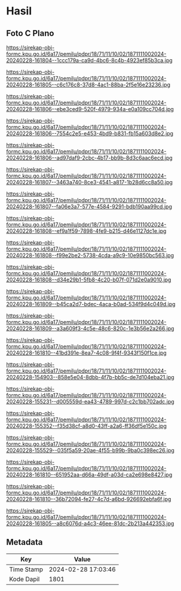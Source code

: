 # Hasil

## Foto C Plano

https://sirekap-obj-formc.kpu.go.id/6a17/pemilu/pdpr/18/71/11/10/02/1871111002024-20240228-161804--1ccc179a-ca9d-4bc6-8c4b-4923ef85b3ca.jpg

https://sirekap-obj-formc.kpu.go.id/6a17/pemilu/pdpr/18/71/11/10/02/1871111002024-20240228-161805--c6c176c8-37d8-4ac1-88ba-2f5e16e23236.jpg

https://sirekap-obj-formc.kpu.go.id/6a17/pemilu/pdpr/18/71/11/10/02/1871111002024-20240228-161806--ebe3ced9-520f-4979-934a-e0a109cc704d.jpg

https://sirekap-obj-formc.kpu.go.id/6a17/pemilu/pdpr/18/71/11/10/02/1871111002024-20240228-161806--7554c2e5-e453-4bd9-b831-fb15a603d8e2.jpg

https://sirekap-obj-formc.kpu.go.id/6a17/pemilu/pdpr/18/71/11/10/02/1871111002024-20240228-161806--ad97daf9-2cbc-4b17-bb9b-8d3c6aac6ecd.jpg

https://sirekap-obj-formc.kpu.go.id/6a17/pemilu/pdpr/18/71/11/10/02/1871111002024-20240228-161807--3463a740-8ce3-4541-a817-1b28d6cc8a50.jpg

https://sirekap-obj-formc.kpu.go.id/6a17/pemilu/pdpr/18/71/11/10/02/1871111002024-20240228-161807--fa06e3a7-577e-4584-9291-bdb190aa99cd.jpg

https://sirekap-obj-formc.kpu.go.id/6a17/pemilu/pdpr/18/71/11/10/02/1871111002024-20240228-161808--ef9a1f59-7898-4fe9-b215-d46e1127dc1e.jpg

https://sirekap-obj-formc.kpu.go.id/6a17/pemilu/pdpr/18/71/11/10/02/1871111002024-20240228-161808--f99e2be2-5738-4cda-a9c9-10e9850bc563.jpg

https://sirekap-obj-formc.kpu.go.id/6a17/pemilu/pdpr/18/71/11/10/02/1871111002024-20240228-161808--d34e29b1-5fb8-4c20-b07f-071d2e0a9010.jpg

https://sirekap-obj-formc.kpu.go.id/6a17/pemilu/pdpr/18/71/11/10/02/1871111002024-20240228-161809--b45ca2d7-bdec-4aca-b0ad-534f9d4c049d.jpg

https://sirekap-obj-formc.kpu.go.id/6a17/pemilu/pdpr/18/71/11/10/02/1871111002024-20240228-161809--a3a609f3-4c5e-48c6-820c-1e3b56e2a266.jpg

https://sirekap-obj-formc.kpu.go.id/6a17/pemilu/pdpr/18/71/11/10/02/1871111002024-20240228-161810--41bd391e-8ea7-4c08-9f4f-9343f150f1ce.jpg

https://sirekap-obj-formc.kpu.go.id/6a17/pemilu/pdpr/18/71/11/10/02/1871111002024-20240228-154903--858e5e04-8dbb-4f7b-bb5c-de7d104eba21.jpg

https://sirekap-obj-formc.kpu.go.id/6a17/pemilu/pdpr/18/71/11/10/02/1871111002024-20240228-155231--d005559d-ea43-4789-997d-c2c1bb702adc.jpg

https://sirekap-obj-formc.kpu.go.id/6a17/pemilu/pdpr/18/71/11/10/02/1871111002024-20240228-155352--f35d38cf-a8d0-43ff-a2a6-ff36df5e150c.jpg

https://sirekap-obj-formc.kpu.go.id/6a17/pemilu/pdpr/18/71/11/10/02/1871111002024-20240228-155529--035f5a59-20ae-4f55-b99b-9ba0c398ec26.jpg

https://sirekap-obj-formc.kpu.go.id/6a17/pemilu/pdpr/18/71/11/10/02/1871111002024-20240228-161810--651952aa-d66a-49df-a03d-ca2e698e8427.jpg

https://sirekap-obj-formc.kpu.go.id/6a17/pemilu/pdpr/18/71/11/10/02/1871111002024-20240228-161810--36b72094-fe27-4c7d-a6bd-926692ebfa6f.jpg

https://sirekap-obj-formc.kpu.go.id/6a17/pemilu/pdpr/18/71/11/10/02/1871111002024-20240228-161805--a8c6076d-a4c3-46ee-81dc-2b213a442353.jpg


## Metadata

| Key        | Value               |
| ---------- | ------------------- |
| Time Stamp | 2024-02-28 17:03:46 |
| Kode Dapil | 1801                |



